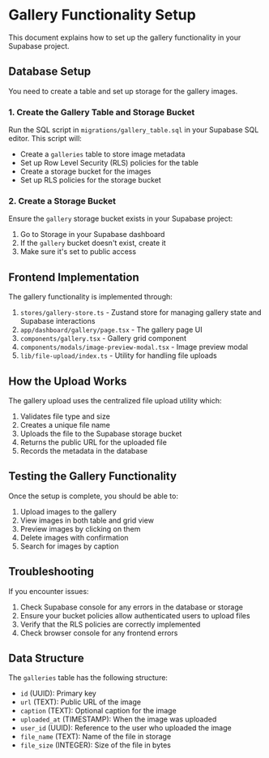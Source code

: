 # Gallery Functionality Setup

This document explains how to set up the gallery functionality in your Supabase project.

## Database Setup

You need to create a table and set up storage for the gallery images.

### 1. Create the Gallery Table and Storage Bucket

Run the SQL script in `migrations/gallery_table.sql` in your Supabase SQL editor. This script will:

- Create a `galleries` table to store image metadata
- Set up Row Level Security (RLS) policies for the table
- Create a storage bucket for the images
- Set up RLS policies for the storage bucket

### 2. Create a Storage Bucket

Ensure the `gallery` storage bucket exists in your Supabase project:

1. Go to Storage in your Supabase dashboard
2. If the `gallery` bucket doesn't exist, create it
3. Make sure it's set to public access

## Frontend Implementation

The gallery functionality is implemented through:

1. `stores/gallery-store.ts` - Zustand store for managing gallery state and Supabase interactions
2. `app/dashboard/gallery/page.tsx` - The gallery page UI
3. `components/gallery.tsx` - Gallery grid component
4. `components/modals/image-preview-modal.tsx` - Image preview modal
5. `lib/file-upload/index.ts` - Utility for handling file uploads

## How the Upload Works

The gallery upload uses the centralized file upload utility which:

1. Validates file type and size
2. Creates a unique file name
3. Uploads the file to the Supabase storage bucket
4. Returns the public URL for the uploaded file
5. Records the metadata in the database

## Testing the Gallery Functionality

Once the setup is complete, you should be able to:

1. Upload images to the gallery
2. View images in both table and grid view
3. Preview images by clicking on them
4. Delete images with confirmation
5. Search for images by caption

## Troubleshooting

If you encounter issues:

1. Check Supabase console for any errors in the database or storage
2. Ensure your bucket policies allow authenticated users to upload files
3. Verify that the RLS policies are correctly implemented
4. Check browser console for any frontend errors

## Data Structure

The `galleries` table has the following structure:

- `id` (UUID): Primary key
- `url` (TEXT): Public URL of the image
- `caption` (TEXT): Optional caption for the image
- `uploaded_at` (TIMESTAMP): When the image was uploaded
- `user_id` (UUID): Reference to the user who uploaded the image
- `file_name` (TEXT): Name of the file in storage
- `file_size` (INTEGER): Size of the file in bytes
